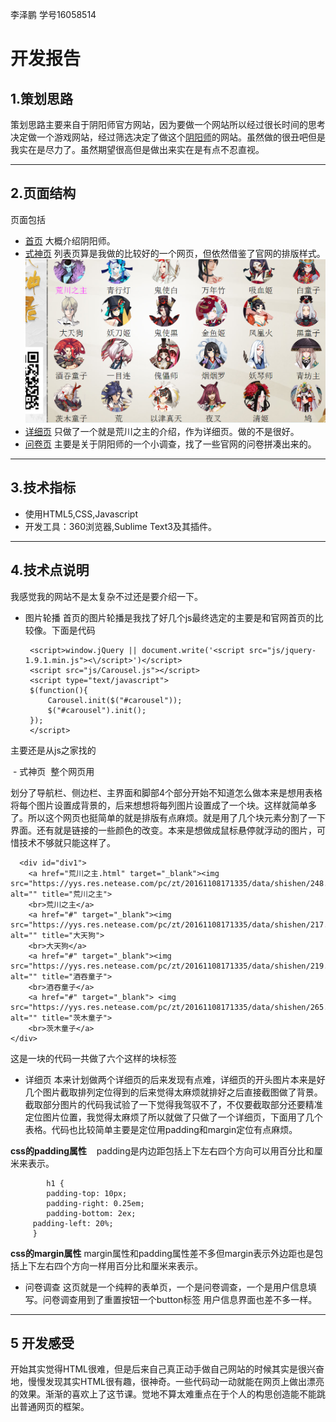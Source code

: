 李泽鹏 学号16058514


# 开发报告 #


## 1.策划思路 ##
策划思路主要来自于阴阳师官方网站，因为要做一个网站所以经过很长时间的思考决定做一个游戏网站，经过筛选决定了做这个[阴阳师](http://yys.163.com/index.html)的网站。虽然做的很丑吧但是我实在是尽力了。虽然期望很高但是做出来实在是有点不忍直视。


----------
## 2.页面结构 ##
页面包括
 -  [首页][1] 大概介绍阴阳师。
 - [式神页][3] 列表页算是我做的比较好的一个网页，但依然借鉴了官网的排版样式。![此处输入图片的描述][2]
 - [详细页][4] 只做了一个就是荒川之主的介绍，作为详细页。做的不是很好。
 - [问卷页][5] 主要是关于阴阳师的一个小调查，找了一些官网的问卷拼凑出来的。


----------


## 3.技术指标 ##

 - 使用HTML5,CSS,Javascript
 - 开发工具：360浏览器,Sublime Text3及其插件。


----------

## 4.技术点说明 ##
我感觉我的网站不是太复杂不过还是要介绍一下。
 - 图片轮播
 首页的图片轮播是我找了好几个js最终选定的主要是和官网首页的比较像。下面是代码
 
 		<script>window.jQuery || document.write('<script src="js/jquery-1.9.1.min.js"><\/script>')</script>
		<script src="js/Carousel.js"></script> 
		<script type="text/javascript">
		$(function(){
			Carousel.init($("#carousel"));
			$("#carousel").init();
		});
		</script>
	
  主要还是从js之家找的
  
  - 式神页
  整个网页用<div>划分了导航栏、侧边栏、主界面和脚部4个部分开始不知道怎么做本来是想用表格将每个图片设置成背景的，后来想想将每列图片设置成了一个块。这样就简单多了。所以这个网页也挺简单的就是排版有点麻烦。就是用了几个块元素分割了一下界面。还有就是链接的一些颜色的改变。本来是想做成鼠标悬停就浮动的图片，可惜技术不够就只能这样了。
      
      <div id="div1">
		<a href="荒川之主.html" target="_blank"><img src="https://yys.res.netease.com/pc/zt/20161108171335/data/shishen/248.png" alt="" title="荒川之主">
		<br>荒川之主</a>
		<a href="#" target="_blank"><img src="https://yys.res.netease.com/pc/zt/20161108171335/data/shishen/217.png" alt="" title="大天狗">
		<br>大天狗</a>
		<a href="#" target="_blank"><img src="https://yys.res.netease.com/pc/zt/20161108171335/data/shishen/219.png" alt="" title="酒吞童子">
		<br>酒吞童子</a>
		<a href="#" target="_blank"> <img src="https://yys.res.netease.com/pc/zt/20161108171335/data/shishen/265.png" alt="" title="茨木童子">
		<br>茨木童子</a>	
	</div>
	
这是一块的代码一共做了六个这样的块标签

- 详细页
本来计划做两个详细页的后来发现有点难，详细页的开头图片本来是好几个图片截取排列定位得到的后来觉得太麻烦就排好之后直接截图做了背景。截取部分图片的代码我试验了一下觉得我驾驭不了，不仅要截取部分还要精准定位图片位置，我觉得太麻烦了所以就做了只做了一个详细页，下面用了几个表格。代码也比较简单主要是定位用padding和margin定位有点麻烦。

**css的padding属性**
    padding是内边距包括上下左右四个方向可以用百分比和厘米来表示。
    
    		h1 {
     		padding-top: 10px;
     		padding-right: 0.25em;
    		padding-bottom: 2ex;
   		 padding-left: 20%;
   		 }
	 

 **css的margin属性**
 margin属性和padding属性差不多但margin表示外边距也是包括上下左右四个方向一样用百分比和厘米来表示。
- 问卷调查
这页就是一个纯粹的表单页，一个是问卷调查，一个是用户信息填写。问卷调查用到了重置按钮一个button标签
用户信息界面也差不多一样。

----------
## 5 开发感受 ##
开始其实觉得HTML很难，但是后来自己真正动手做自己网站的时候其实是很兴奋地，慢慢发现其实HTML很有趣，很神奇。一些代码动一动就能在网页上做出漂亮的效果。渐渐的喜欢上了这节课。觉地不算太难重点在于个人的构思创造能不能跳出普通网页的框架。


  [1]: https://jielie.github.io/lizepeng/
  [2]: https://github.com/jielie/lizepeng/blob/master/%E5%BC%8F%E7%A5%9E.jpg?raw=true
  [3]: https://jielie.github.io/lizepeng/%E5%BC%8F%E7%A5%9E.html
  [4]: https://jielie.github.io/lizepeng/%E8%8D%92%E5%B7%9D%E4%B9%8B%E4%B8%BB.html
  [5]: https://jielie.github.io/lizepeng/%E9%97%AE%E5%8D%B7%E8%B0%83%E6%9F%A5.html
